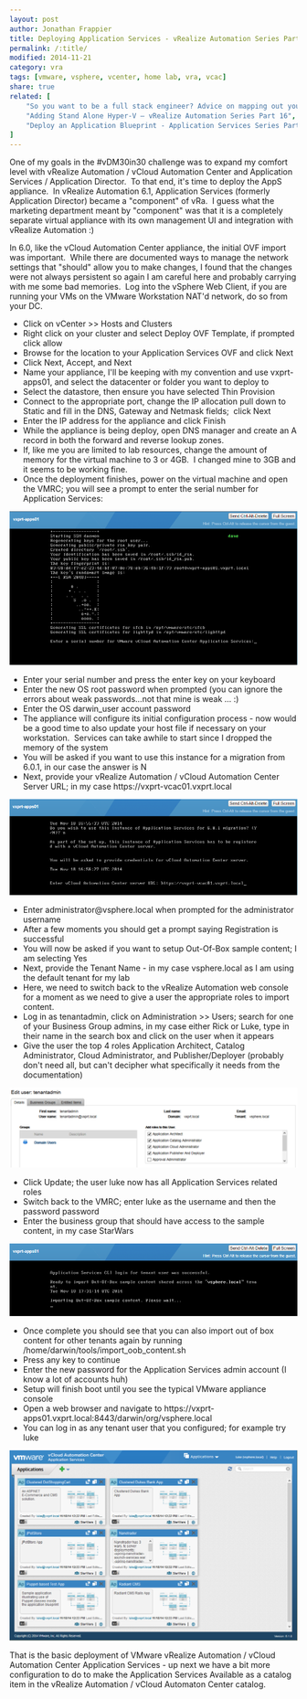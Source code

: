 ```yaml
---
layout: post
author: Jonathan Frappier
title: Deploying Application Services - vRealize Automation Series Part 12
permalink: /:title/
modified: 2014-11-21
category: vra
tags: [vmware, vsphere, vcenter, home lab, vra, vcac]
share: true
related: [
    "So you want to be a full stack engineer? Advice on mapping out your career", 
    "Adding Stand Alone Hyper-V – vRealize Automation Series Part 16", 
    "Deploy an Application Blueprint - Application Services Series Part 5"
]
---
```

<p>One of my goals in the #vDM30in30 challenge was to expand my comfort level with vRealize Automation / vCloud Automation Center and Application Services / Application Director.  To that end, it's time to deploy the AppS appliance.  In vRealize Automation 6.1, Application Services (formerly Application Director) became a "component" of vRa.  I guess what the marketing department meant by "component" was that it is a completely separate virtual appliance with its own management UI and integration with vRealize Automation :)</p>
<p>In 6.0, like the vCloud Automation Center appliance, the initial OVF import was important.  While there are documented ways to manage the network settings that "should" allow you to make changes, I found that the changes were not always persistent so again I am careful here and probably carrying with me some bad memories.  Log into the vSphere Web Client, if you are running your VMs on the VMware Workstation NAT'd network, do so from your DC.</p>
<ul>
<li>Click on vCenter &gt;&gt; Hosts and Clusters</li>
<li>Right click on your cluster and select Deploy OVF Template, if prompted click allow</li>
<li>Browse for the location to your Application Services OVF and click Next</li>
<li>Click Next, Accept, and Next</li>
<li>Name your appliance, I'll be keeping with my convention and use vxprt-apps01, and select the datacenter or folder you want to deploy to</li>
<li>Select the datastore, then ensure you have selected Thin Provision</li>
<li>Connect to the appropriate port, change the IP allocation pull down to Static and fill in the DNS, Gateway and Netmask fields;  click Next</li>
<li>Enter the IP address for the appliance and click Finish</li>
<li>While the appliance is being deploy, open DNS manager and create an A record in both the forward and reverse lookup zones.</li>
<li>If, like me you are limited to lab resources, change the amount of memory for the virtual machine to 3 or 4GB.  I changed mine to 3GB and it seems to be working fine.</li>
<li>Once the deployment finishes, power on the virtual machine and open the VMRC; you will see a prompt to enter the serial number for Application Services:</li>
</ul>
<img src="/images/fulls/vra-apps-boot-serial-number.png" class="fit image">
<ul>
<li>Enter your serial number and press the enter key on your keyboard</li>
<li>Enter the new OS root password when prompted (you can ignore the errors about weak passwords...not that mine is weak ... :)</li>
<li>Enter the OS darwin_user account password</li>
<li>The appliance will configure its initial configuration process - now would be a good time to also update your host file if necessary on your workstation.  Services can take awhile to start since I dropped the memory of the system</li>
<li>You will be asked if you want to use this instance for a migration from 6.0.1, in our case the answer is N</li>
<li>Next, provide your vRealize Automation / vCloud Automation Center Server URL; in my case https://vxprt-vcac01.vxprt.local</li>
</ul>
<img src="/images/fulls/vra-apps-boot-vcac-registration-url.png" class="fit image">
<ul>
<li>Enter administrator@vsphere.local when prompted for the administrator username</li>
<li>After a few moments you should get a prompt saying Registration is successful</li>
<li>You will now be asked if you want to setup Out-Of-Box sample content; I am selecting Yes</li>
<li>Next, provide the Tenant Name - in my case vsphere.local as I am using the default tenant for my lab</li>
<li>Here, we need to switch back to the vRealize Automation web console for a moment as we need to give a user the appropriate roles to import content.</li>
<li>Log in as tenantadmin, click on Administration &gt;&gt; Users; search for one of your Business Group admins, in my case either Rick or Luke, type in their name in the search box and click on the user when it appears</li>
<li>Give the user the top 4 roles Application Architect, Catalog Administrator, Cloud Administrator, and Publisher/Deployer (probably don't need all, but can't decipher what specifically it needs from the documentation)</li>
</ul>
<img src="/images/fulls/vra-application-permissions.png" class="fit image">
<ul>
<li>Click Update; the user luke now has all Application Services related roles</li>
<li>Switch back to the VMRC; enter luke as the username and then the password password</li>
<li>Enter the business group that should have access to the sample content, in my case StarWars</li>
</ul>
<img src="/images/fulls/vra-apps-import-out-of-box-content.png" class="fit image">
<ul>
<li>Once complete you should see that you can also import out of box content for other tenants again by running /home/darwin/tools/import_oob_content.sh</li>
<li>Press any key to continue</li>
<li>Enter the new password for the Application Services admin account (I know a lot of accounts huh)</li>
<li>Setup will finish boot until you see the typical VMware appliance console</li>
<li>Open a web browser and navigate to https://vxprt-apps01.vxprt.local:8443/darwin/org/vsphere.local</li>
<li>You can log in as any tenant user that you configured; for example try luke</li>
</ul>
<img src="/images/fulls/apps-login.png" class="fit image">
<p>That is the basic deployment of VMware vRealize Automation / vCloud Automation Center Application Services - up next we have a bit more configuration to do to make the Application Services Available as a catalog item in the vRealize Automation / vCloud Automaton Center catalog.</p>